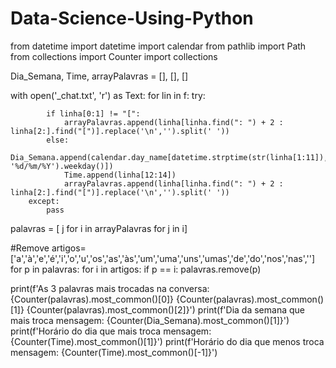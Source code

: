 # Data-Science-Using-Python
from datetime import datetime
import calendar
from pathlib import Path
from collections import Counter
import collections

Dia_Semana, Time, arrayPalavras = [], [], []

with open('_chat.txt', 'r') as Text:
    for lin in f:
        try:
           
            if linha[0:1] != "[":                
                arrayPalavras.append(linha[linha.find(": ") + 2 : linha[2:].find("[")].replace('\n','').split(' '))
            else:
                Dia_Semana.append(calendar.day_name[datetime.strptime(str(linha[1:11]), '%d/%m/%Y').weekday()])
                Time.append(linha[12:14])
                arrayPalavras.append(linha[linha.find(": ") + 2 : linha[2:].find("[")].replace('\n','').split(' '))                
        except:
            pass

palavras = [ j for i in arrayPalavras for j in i]

#Remove
artigos=['a','à','e','é','i','o','u','os','as','às','um','uma','uns','umas','de','do','nos','nas','']
for p in palavras:
    for i in artigos:
        if p == i:
            palavras.remove(p)

print(f'As 3 palavras mais trocadas na conversa: {Counter(palavras).most_common()[0]} {Counter(palavras).most_common()[1]} {Counter(palavras).most_common()[2]}')
print(f'Dia da semana que mais troca mensagem: {Counter(Dia_Semana).most_common()[1]}')
print(f'Horário do dia que mais troca mensagem: {Counter(Time).most_common()[1]}')
print(f'Horário do dia que menos troca mensagem: {Counter(Time).most_common()[-1]}')
